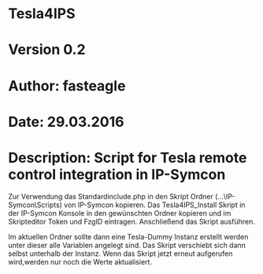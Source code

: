 # Tesla4IPS
# Version 0.2
# Author: fasteagle
# Date: 29.03.2016
# Description: Script for Tesla remote control integration in IP-Symcon 
Zur Verwendung das Standardinclude.php in den Skript Ordner (...\IP-Symcon\Scripts\) von IP-Symcon kopieren.
Das Tesla4IPS_Install Skript in der IP-Symcon Konsole in den gewünschten Ordner kopieren und im Skripteditor Token und FzgID eintragen. 
Anschließend das Skript ausführen. 

Im aktuellen Ordner sollte dann eine Tesla-Dummy Instanz erstellt werden unter dieser alle Variablen angelegt sind. 
Das Skript verschiebt sich dann selbst unterhalb der Instanz. 
Wenn das Skript jetzt erneut aufgerufen wird,werden nur noch die Werte aktualisiert. 
